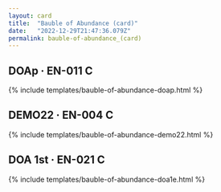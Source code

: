 ```yaml
---
layout: card
title:  "Bauble of Abundance (card)"
date:   "2022-12-29T21:47:36.079Z"
permalink: bauble-of-abundance_(card)
---
```


## DOAp &middot; EN-011 C

{% include templates/bauble-of-abundance-doap.html %}


## DEMO22 &middot; EN-004 C

{% include templates/bauble-of-abundance-demo22.html %}


## DOA 1st &middot; EN-021 C

{% include templates/bauble-of-abundance-doa1e.html %}
